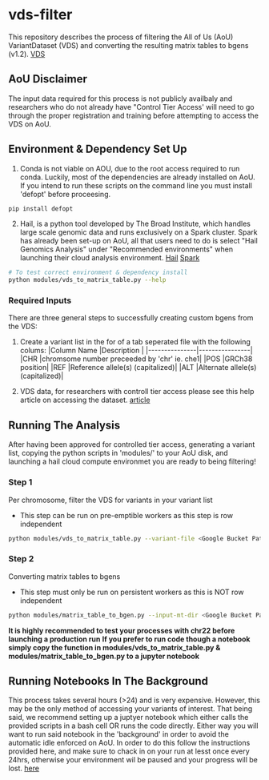 # vds-filter
This repository describes the process of filtering the All of Us (AoU) VariantDataset (VDS) and converting the resulting matrix tables to bgens (v1.2).
[VDS](https://hail.is/docs/0.2/vds/index.html)

## AoU Disclaimer
The input data required for this process is not publicly availbaly and researchers who do not already have "Control Tier Access' will need to go through the proper registration and training before attempting to access the VDS on AoU.

## Environment & Dependency Set Up
1) Conda is not viable on AOU, due to the root access required to run conda. Luckily, most of the dependencies are already installed on AoU. If you intend to run these scripts on the command line you must install 'defopt' before proceesing. 

```bash
pip install defopt
```

2) Hail, is a python tool developed by The Broad Institute, which handles large scale genomic data and runs exclusively on a Spark cluster. Spark has already been set-up on AoU, all that users need to do is select "Hail Genomics Analysis" under "Recommended environments" when launching their cloud analysis environment.
[Hail](https://hail.is/docs/0.2/index.html)
[Spark](https://spark.apache.org/docs/latest/api/python/index.html)

```bash
# To test correct environment & dependency install
python modules/vds_to_matrix_table.py --help
```
### Required Inputs
There are three general steps to successfully creating custom bgens from the VDS:
1) Create a variant list in the for of a tab seperated file with the following colums:
|Column Name    |Description     |
|---------------|----------------|
|CHR        |chromsome number preceeded by 'chr' ie. che1|
|POS    |GRCh38 position|
|REF |Reference allele(s) (capitalized)|
|ALT |Alternate allele(s) (capitalized)|

2) VDS data, for researchers with controll tier access please see this help article on accessing the dataset.
[article](https://support.researchallofus.org/hc/en-us/articles/5439665241876-How-do-I-select-specific-variants-from-the-Hail-MatrixTables-or-Hail-VDS)

## Running The Analysis
After having been approved for controlled tier access, generating a variant list, copying the python scripts in 'modules/' to your AoU disk, and launching a hail cloud compute environmet you are ready to being filtering!

### Step 1
Per chromosome, filter the VDS for variants in your variant list
* This step can be run on pre-emptible workers as this step is row independent
```bash
python modules/vds_to_matrix_table.py --variant-file <Google Bucket Path to varaint tsv>   --vds-storage-location <Google Bucket Path to VDS> --output-dir <Google Bucket Path to output directory *must be AoU associated Google Bucket*>
```

### Step 2
Converting matrix tables to bgens
* This step must only be run on persistent workers as this is NOT row independent
```bash
python modules/matrix_table_to_bgen.py --input-mt-dir <Google Bucket Path to directory with matrix tables produced in step 1> --output-dir <Google Bucket Path to output directory *must be AoU associated Google Bucket*>
```

**It is highly recommended to test your processes with chr22 before launching a production run**
**If you prefer to run code though a notebook simply copy the function in modules/vds_to_matrix_table.py & modules/matrix_table_to_bgen.py to a jupyter notebook**


## Running Notebooks In The Background
This process takes several hours (>24) and is very expensive. However, this may be the only method of accessing your variants of interest. That being said, we recommend setting up a juptyer notebook which either calls the provided scripts in a bash cell OR runs the code directly. Either way you will want to run said notebook in the 'background' in order to avoid the automatic idle enforced on AoU. In order to do this follow the instructions provided here, and make sure to chack in on your run at lesst once every 24hrs, otherwise your environment wil be paused and your progress will be lost. 
[here](https://workbench.researchallofus.org/workspaces/aou-rw-7172272a/howtorunnotebooksinthebackground/analysis)